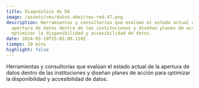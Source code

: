 ```yaml
---
title: Diagnóstico de DA
image: /assets/cms/datos-abeirtos-red-47.png
description: Herramientas y consultorías que evalúan el estado actual de la
  apertura de datos dentro de las instituciones y diseñan planes de acción para
  optimizar la disponibilidad y accesibilidad de datos.
date: 2024-03-19T15:03:00.110Z
tiempo: 10 mins
highlight: false
---
```

<!--StartFragment-->

Herramientas y consultorías que evalúan el estado actual de la apertura de datos dentro de las instituciones y diseñan planes de acción para optimizar la disponibilidad y accesibilidad de datos.

<!--EndFragment-->